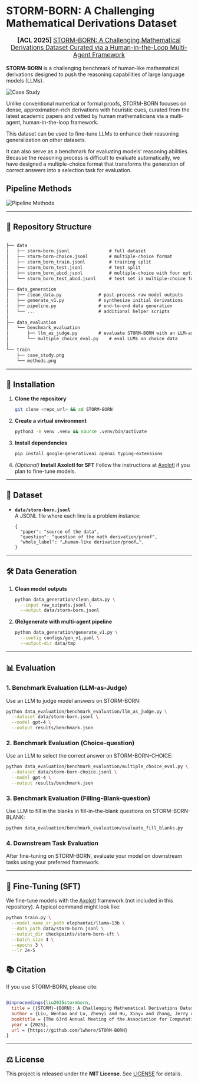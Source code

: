 # STORM-BORN: A Challenging Mathematical Derivations Dataset

<div align="center">
<p align="center" style="font-size: larger;">
<strong> [ACL 2025] </strong> <a href="https://arxiv.org/abs/2506.01531"> STORM-BORN: A Challenging Mathematical Derivations Dataset Curated via a Human-in-the-Loop Multi-Agent Framework</a>
</p>
</div>

**STORM-BORN** is a challenging benchmark of human‐like mathematical derivations designed to push the reasoning capabilities of large language models (LLMs). 

![Case Study](./train/case_study.png)

Unlike conventional numerical or formal proofs, STORM-BORN focuses on dense, approximation-rich derivations with heuristic cues, curated from the latest academic papers and vetted by human mathematicians via a multi‐agent, human-in-the-loop framework.

This dataset can be used to fine-tune LLMs to enhance their reasoning generalization on other datasets.

It can also serve as a benchmark for evaluating models’ reasoning abilities. Because the reasoning process is difficult to evaluate automatically, we have designed a multiple-choice format that transforms the generation of correct answers into a selection task for evaluation.

## Pipeline Methods

![Pipeline Methods](./train/methods.png)

---

## 📂 Repository Structure
```markdown

├── data
│   ├── storm-born.jsonl               # full dataset
│   ├── storm-born-choice.jsonl        # multiple-choice format
│   ├── storm_born_train.jsonl         # training split
│   ├── storm_born_test.jsonl          # test split
│   ├── storm_born_abcd.jsonl          # multiple-choice with four options
│   └── storm_born_test_abcd.jsonl     # test set in multiple-choice format
│
├── data_generation
│   ├── clean_data.py              # post-process raw model outputs
│   ├── generate_v1.py             # synthesize initial derivations
│   ├── pipeline.py                # end-to-end data generation
│   └── ...                        # additional helper scripts
│
├── data_evaluation
│   └── benchmark_evaluation
│       ├── llm_as_judge.py        # evaluate STORM-BORN with an LLM-as-Judge
│       └── multiple_choice_eval.py    # eval LLMs on choice data
│
└── train
    ├── case_study.png
    └── methods.png
```

---

## 🚀 Installation

1. **Clone the repository**
   ```bash
   git clone <repo_url> && cd STORM-BORN
   ```

2. **Create a virtual environment**  
   ```bash
   python3 -m venv .venv && source .venv/bin/activate
   ```

3. **Install dependencies**
   ```bash
   pip install google-generativeai openai typing-extensions
   ```
4. *(Optional)* **Install Axolotl for SFT**
   Follow the instructions at [Axolotl](https://github.com/axolotl-ai-cloud/axolotl) if you plan to fine-tune models.

---

## 📖 Dataset

- **`data/storm-born.jsonl`**  
  A JSONL file where each line is a problem instance:
  ```jsonc
  {
    "paper": "source of the data",
    "question": "question of the math derivation/proof",
    "whole_label": "…human-like derivation/proof…",
  }
  ```

---

## 🛠️ Data Generation

1. **Clean model outputs**  
   ```bash
   python data_generation/clean_data.py \
     --input raw_outputs.jsonl \
     --output data/storm-born.jsonl
   ```

2. **(Re)generate with multi-agent pipeline**  
   ```bash
   python data_generation/generate_v1.py \
     --config configs/gen_v1.yaml \
     --output-dir data/tmp
   ```

---

## 📊 Evaluation

### 1. Benchmark Evaluation (LLM-as-Judge)

Use an LLM to judge model answers on STORM-BORN:

```bash
python data_evaluation/benchmark_evaluation/llm_as_judge.py \
  --dataset data/storm-born.jsonl \
  --model gpt-4 \
  --output results/benchmark.json
```
### 2. Benchmark Evaluation (Choice-question)

Use an LLM to select the correct answer on STORM-BORN-CHOICE:
```bash
python data_evaluation/benchmark_evaluation/multiple_choice_eval.py \
  --dataset data/storm-born-choice.jsonl \
  --model gpt-4 \
  --output results/benchmark.json
```
### 3. Benchmark Evaluation (Filling-Blank-question)

Use LLM to fill in the blanks in fill-in-the-blank questions on STORM-BORN-BLANK:
```bash
python data_evaluation/benchmark_evaluation/evaluate_fill_blanks.py
```
### 4. Downstream Task Evaluation

After fine-tuning on STORM-BORN, evaluate your model on downstream tasks using your preferred framework.

---

## 🤖 Fine-Tuning (SFT)

We fine-tune models with the [Axolotl](https://github.com/axolotl-ai-cloud/axolotl) framework (not included in this repository). A typical command might look like:

```bash
python train.py \
  --model_name_or_path elephantai/llama-13b \
  --data_path data/storm-born.jsonl \
  --output_dir checkpoints/storm-born-sft \
  --batch_size 4 \
  --epochs 3 \
  --lr 2e-5
```



## 📚 Citation

If you use STORM-BORN, please cite:

```bibtex

@inproceedings{liu2025stormborn,
  title = {{STORM}-{BORN}: A Challenging Mathematical Derivations Dataset Curated via a Human-in-the-Loop Multi-Agent Framework},
  author = {Liu, Wenhao and Lu, Zhenyi and Hu, Xinyu and Zhang, Jerry and Li, Dailin and Cen, Jiacheng and Cao, Huilin and Wang, Haiteng and Li, Yuhan and Xie, Kun and Li, Dandan and Zhang, Pei and Zhang, Chengbo and Ren, Yuxiang and Ma, Yan and Huang, Xiaohong},
  booktitle = {The 63rd Annual Meeting of the Association for Computational Linguistics},
  year = {2025},
  url = {https://github.com/lwhere/STORM-BORN}
}
```

---

## ⚖️ License

This project is released under the **MIT License**. See [LICENSE](./LICENSE) for details.
